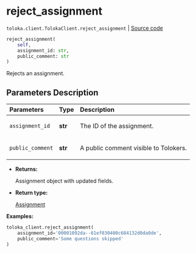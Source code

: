 # reject_assignment
`toloka.client.TolokaClient.reject_assignment` | [Source code](https://github.com/Toloka/toloka-kit/blob/v1.2.2/src/client/__init__.py#L865)

```python
reject_assignment(
    self,
    assignment_id: str,
    public_comment: str
)
```

Rejects an assignment.

## Parameters Description

| Parameters | Type | Description |
| :----------| :----| :-----------|
`assignment_id`|**str**|<p>The ID of the assignment.</p>
`public_comment`|**str**|<p>A public comment visible to Tolokers.</p>

* **Returns:**

  Assignment object with updated fields.

* **Return type:**

  [Assignment](toloka.client.assignment.Assignment.md)

**Examples:**


```python
toloka_client.reject_assignment(
    assignment_id='00001092da--61ef030400c684132d0da0de',
    public_comment='Some questions skipped'
)
```
